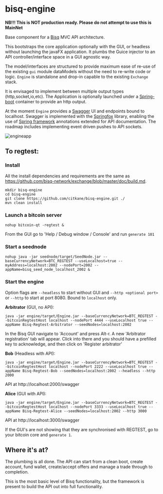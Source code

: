 # bisq-engine

**NB!!! This is NOT production ready. Please do not attempt to use this is MainNet**

Base component for a [Bisq](https://github.com/bisq-network/exchange) MVC API architecture.

This bootstraps the core application optionally with the GUI, or headless without launching the javaFX application. It plumbs the Guice injector to an API controller/interface space in a GUI agnostic way.

The model/interfaces are structured to provide maximum ease of re-use of the existing `gui` module dataModels without the need to re-write code or logic. `Engine` is standalone and drop-in capable to the existing `Exchange` stack.

It is envisaged to implement between multiple output types (http,socket,io,etc). The Application is optionally launched under a [Spring-boot](https://projects.spring.io/spring-boot/) container to provide an http output.

At the moment `Engine` provides a [Swagger](https://swagger.io/) UI and endpoints bound to localhost. Swagger is implemented with the [Springfox](https://springfox.github.io/springfox/) library, enabling the use of [Spring framework](https://spring.io/) annotations extended for API documentation. The roadmap includes implementing event driven pushes to API sockets.

![engineapp](https://user-images.githubusercontent.com/998947/36864721-6398abbc-1d85-11e8-88d1-ff2895fa34a0.jpg)

## To regtest:


### Install

All the install dependencies and requirements are the same as https://github.com/bisq-network/exchange/blob/master/doc/build.md.

```
mkdir bisq-engine
cd bisq-engine
git clone https://github.com/citkane/bisq-engine.git ./
mvn clean install
```

### Launch a bitcoin server
```
nohup bitcoin-qt -regtest &
```
From the GUI go to 'Help / Debug window / Console' and run `generate 101`

### Start a seednode
```
nohup java -jar seednode/target/SeedNode.jar --baseCurrencyNetwork=BTC_REGTEST --useLocalhost=true --myAddress=localhost:2002 --nodePort=2002 --appName=bisq_seed_node_localhost_2002 &
```

### Start the engine

Option flags are `--headless` to start without GUI and `--http <optional port>` or `--http` to start at port 8080. Bound to `localhost` only.

**Arbitrator** (GUI, no API):

```
java -jar engine/target/Engine.jar --baseCurrencyNetwork=BTC_REGTEST --bitcoinRegtestHost localhost --nodePort 4444 --useLocalhost true --appName Bisq-Regtest-Arbitrator --seedNodes=localhost:2002
```
In the Bisq GUI navigate to 'Account' and press Alt-r. A new 'Arbitrator registration' tab will appear. Click into there and you should have a prefilled key to acknowledge, and then click on 'Register arbitrator'


**Bob** (Headless with API):
```
java -jar engine/target/Engine.jar --baseCurrencyNetwork=BTC_REGTEST --bitcoinRegtestHost localhost --nodePort 2222 --useLocalhost true --appName Bisq-Regtest-Bob --seedNodes=localhost:2002 --headless --http 2000
```
API at http://localhost:2000/swagger


**Alice** (GUI with API):
```
java -jar engine/target/Engine.jar --baseCurrencyNetwork=BTC_REGTEST --bitcoinRegtestHost localhost --nodePort 3333 --useLocalhost true --appName Bisq-Regtest-Alice --seedNodes=localhost:2002 --http 3000
```
API at http://localhost:3000/swagger


If the GUI's are not showing that they are synchronised with REGTEST, go to your bitcoin core and `generate 1`.

## Where it's at?

The plumbing is all done. The API can start from a clean boot, create account, fund wallet, create/accept offers and manage a trade through to completion.

This is the most basic level of Bisq functionality, but the framework is present to build the API out into full functionality.

